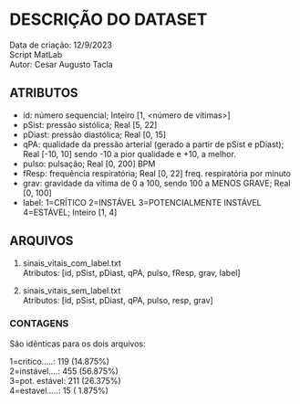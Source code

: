 # DESCRIÇÃO DO DATASET
Data de criação: 12/9/2023  
Script MatLab  
Autor: Cesar Augusto Tacla  

## ATRIBUTOS
- id: número sequencial; Inteiro [1, <número de vítimas>]
- pSist: pressão sistólica; Real [5, 22]
- pDiast: pressão diastólica; Real [0, 15]
- qPA: qualidade da pressão arterial (gerado a partir de pSist e pDiast); Real [-10, 10] sendo -10 a pior qualidade e +10, a melhor.
- pulso: pulsação; Real [0, 200] BPM
- fResp: frequência respiratória; Real [0, 22] freq. respiratória por minuto
- grav: gravidade da vítima de 0 a 100, sendo 100 a MENOS GRAVE; Real [0, 100]
- label: 1=CRÍTICO 2=INSTÁVEL 3=POTENCIALMENTE INSTÁVEL 4=ESTÁVEL; Inteiro [1, 4]

## ARQUIVOS 
1) sinais_vitais_com_label.txt  
   Atributos: [id, pSist, pDiast, qPA, pulso, fResp, grav, label]

2) sinais_vitais_sem_label.txt  
Atributos: [id, pSist, pDiast, qPA, pulso, resp, grav]

### CONTAGENS
São idênticas para os dois arquivos:  

1=critico.....: 119 (14.875%)  
2=instável....: 455 (56.875%)  
3=pot. estável: 211 (26.375%)  
4=estavel.....: 15  ( 1.875%)  
